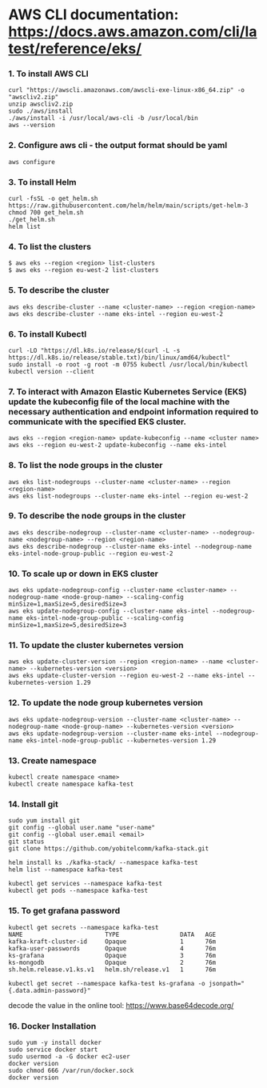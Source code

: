 # AWS CLI documentation: https://docs.aws.amazon.com/cli/latest/reference/eks/

### 1. To install AWS CLI
```
curl "https://awscli.amazonaws.com/awscli-exe-linux-x86_64.zip" -o "awscliv2.zip"
unzip awscliv2.zip
sudo ./aws/install
./aws/install -i /usr/local/aws-cli -b /usr/local/bin
aws --version
```
### 2. Configure aws cli - the output format should be yaml
```
aws configure
```

### 3. To install Helm
```
curl -fsSL -o get_helm.sh https://raw.githubusercontent.com/helm/helm/main/scripts/get-helm-3
chmod 700 get_helm.sh
./get_helm.sh
helm list
```

### 4. To list the clusters
```
$ aws eks --region <region> list-clusters
$ aws eks --region eu-west-2 list-clusters
```

### 5. To describe the cluster
```
aws eks describe-cluster --name <cluster-name> --region <region-name> 
aws eks describe-cluster --name eks-intel --region eu-west-2
```

### 6. To install Kubectl
```
curl -LO "https://dl.k8s.io/release/$(curl -L -s https://dl.k8s.io/release/stable.txt)/bin/linux/amd64/kubectl"
sudo install -o root -g root -m 0755 kubectl /usr/local/bin/kubectl
kubectl version --client
```

### 7. To interact with Amazon Elastic Kubernetes Service (EKS) update the kubeconfig file of the local machine with the necessary authentication and endpoint information required to communicate with the specified EKS cluster.
```
aws eks --region <region-name> update-kubeconfig --name <cluster name> 
aws eks --region eu-west-2 update-kubeconfig --name eks-intel
```

### 8. To list the node groups in the cluster
```
aws eks list-nodegroups --cluster-name <cluster-name> --region <region-name> 
aws eks list-nodegroups --cluster-name eks-intel --region eu-west-2
```

### 9. To describe the node groups in the cluster
```
aws eks describe-nodegroup --cluster-name <cluster-name> --nodegroup-name <nodegroup-name> --region <region-name>
aws eks describe-nodegroup --cluster-name eks-intel --nodegroup-name eks-intel-node-group-public --region eu-west-2
```

### 10. To scale up or down in EKS cluster
```
aws eks update-nodegroup-config --cluster-name <cluster-name> --nodegroup-name <node-group-name> --scaling-config minSize=1,maxSize=5,desiredSize=3 
aws eks update-nodegroup-config --cluster-name eks-intel --nodegroup-name eks-intel-node-group-public --scaling-config minSize=1,maxSize=5,desiredSize=3
```

### 11. To update the cluster kubernetes version
```
aws eks update-cluster-version --region <region-name> --name <cluster-name> --kubernetes-version <version> 
aws eks update-cluster-version --region eu-west-2 --name eks-intel --kubernetes-version 1.29
```

### 12. To update the node group kubernetes version
```
aws eks update-nodegroup-version --cluster-name <cluster-name> --nodegroup-name <node-group-name> --kubernetes-version <version>
aws eks update-nodegroup-version --cluster-name eks-intel --nodegroup-name eks-intel-node-group-public --kubernetes-version 1.29
```

### 13. Create namespace 
```
kubectl create namespace <name>
kubectl create namespace kafka-test
```

### 14. Install git 
```
sudo yum install git
git config --global user.name "user-name"
git config --global user.email <email>
git status
git clone https://github.com/yobitelcomm/kafka-stack.git

helm install ks ./kafka-stack/ --namespace kafka-test
helm list --namespace kafka-test

kubectl get services --namespace kafka-test
kubectl get pods --namespace kafka-test
```

### 15. To get grafana password 
```
kubectl get secrets --namespace kafka-test
NAME                       TYPE                 DATA   AGE
kafka-kraft-cluster-id     Opaque               1      76m
kafka-user-passwords       Opaque               4      76m
ks-grafana                 Opaque               3      76m
ks-mongodb                 Opaque               2      76m
sh.helm.release.v1.ks.v1   helm.sh/release.v1   1      76m

kubectl get secret --namespace kafka-test ks-grafana -o jsonpath="{.data.admin-password}"
```
decode the value in the online tool: https://www.base64decode.org/

### 16. Docker Installation
```
sudo yum -y install docker
sudo service docker start
sudo usermod -a -G docker ec2-user
docker version
sudo chmod 666 /var/run/docker.sock
docker version
```

